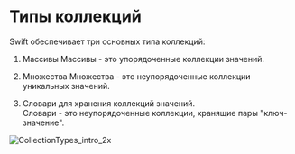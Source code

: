 # Типы коллекций

Swift обеспечивает три основных типа коллекций:
1. Массивы 
Массивы - это упорядоченные коллекции значений.

2. Множества
Множества - это неупорядоченные коллекции уникальных значений.

3. Словари для хранения коллекций значений.   
Словари - это неупорядоченные коллекции, хранящие пары "ключ-значение".

![CollectionTypes_intro_2x](https://github.com/DenDmitriev/iOS-Interview/assets/65191747/34f5196c-ba00-4a6b-92e3-1e3d0aa29acc)
